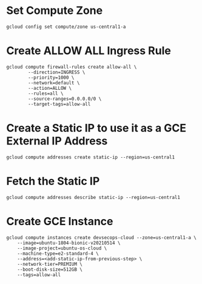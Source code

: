 # Set Compute Zone

```
gcloud config set compute/zone us-central1-a
```

# Create ALLOW ALL Ingress Rule

```
gcloud compute firewall-rules create allow-all \
		--direction=INGRESS \
		--priority=1000 \
		--network=default \
		--action=ALLOW \
		--rules=all \
		--source-ranges=0.0.0.0/0 \
		--target-tags=allow-all
```

# Create a Static IP to use it as a GCE External IP Address

```
gcloud compute addresses create static-ip --region=us-central1
```

# Fetch the Static IP

```
gcloud compute addresses describe static-ip --region=us-central1
```

# Create GCE Instance

```
gcloud compute instances create devsecops-cloud --zone=us-central1-a \
    --image=ubuntu-1804-bionic-v20210514 \
    --image-project=ubuntu-os-cloud \
    --machine-type=e2-standard-4 \
    --address=<add-static-ip-from-previous-step> \
    --network-tier=PREMIUM \
    --boot-disk-size=512GB \
    --tags=allow-all
```
